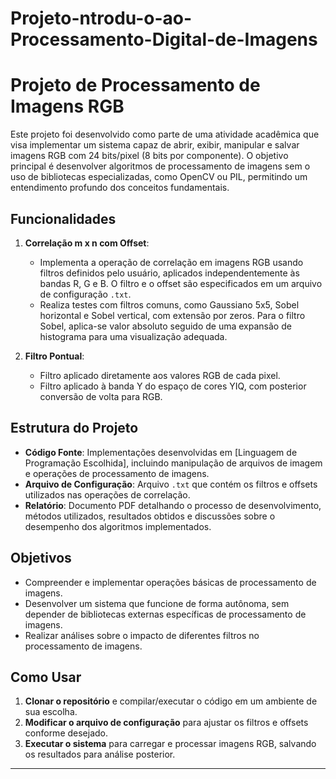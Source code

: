 # Projeto-ntrodu-o-ao-Processamento-Digital-de-Imagens

# Projeto de Processamento de Imagens RGB

Este projeto foi desenvolvido como parte de uma atividade acadêmica que visa implementar um sistema capaz de abrir, exibir, manipular e salvar imagens RGB com 24 bits/pixel (8 bits por componente). O objetivo principal é desenvolver algoritmos de processamento de imagens sem o uso de bibliotecas especializadas, como OpenCV ou PIL, permitindo um entendimento profundo dos conceitos fundamentais.

## Funcionalidades

1. **Correlação m x n com Offset**: 
   - Implementa a operação de correlação em imagens RGB usando filtros definidos pelo usuário, aplicados independentemente às bandas R, G e B. O filtro e o offset são especificados em um arquivo de configuração `.txt`.
   - Realiza testes com filtros comuns, como Gaussiano 5x5, Sobel horizontal e Sobel vertical, com extensão por zeros. Para o filtro Sobel, aplica-se valor absoluto seguido de uma expansão de histograma para uma visualização adequada.

2. **Filtro Pontual**:
   - Filtro aplicado diretamente aos valores RGB de cada pixel.
   - Filtro aplicado à banda Y do espaço de cores YIQ, com posterior conversão de volta para RGB.

## Estrutura do Projeto

- **Código Fonte**: Implementações desenvolvidas em [Linguagem de Programação Escolhida], incluindo manipulação de arquivos de imagem e operações de processamento de imagens.
- **Arquivo de Configuração**: Arquivo `.txt` que contém os filtros e offsets utilizados nas operações de correlação.
- **Relatório**: Documento PDF detalhando o processo de desenvolvimento, métodos utilizados, resultados obtidos e discussões sobre o desempenho dos algoritmos implementados.

## Objetivos

- Compreender e implementar operações básicas de processamento de imagens.
- Desenvolver um sistema que funcione de forma autônoma, sem depender de bibliotecas externas específicas de processamento de imagens.
- Realizar análises sobre o impacto de diferentes filtros no processamento de imagens.

## Como Usar

1. **Clonar o repositório** e compilar/executar o código em um ambiente de sua escolha.
2. **Modificar o arquivo de configuração** para ajustar os filtros e offsets conforme desejado.
3. **Executar o sistema** para carregar e processar imagens RGB, salvando os resultados para análise posterior.

---
